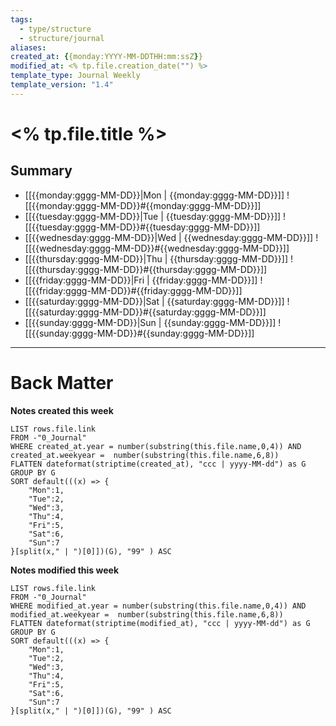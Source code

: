 ```yaml
---
tags:
  - type/structure
  - structure/journal
aliases: 
created_at: {{monday:YYYY-MM-DDTHH:mm:ssZ}}
modified_at: <% tp.file.creation_date("") %>
template_type: Journal Weekly
template_version: "1.4"
---
```

# <% tp.file.title %>
## Summary

-  [[{{monday:gggg-MM-DD}}|Mon | {{monday:gggg-MM-DD}}]] ![[{{monday:gggg-MM-DD}}#{{monday:gggg-MM-DD}}]]
-  [[{{tuesday:gggg-MM-DD}}|Tue | {{tuesday:gggg-MM-DD}}]] ![[{{tuesday:gggg-MM-DD}}#{{tuesday:gggg-MM-DD}}]]
-  [[{{wednesday:gggg-MM-DD}}|Wed | {{wednesday:gggg-MM-DD}}]] ![[{{wednesday:gggg-MM-DD}}#{{wednesday:gggg-MM-DD}}]]
-  [[{{thursday:gggg-MM-DD}}|Thu | {{thursday:gggg-MM-DD}}]] ![[{{thursday:gggg-MM-DD}}#{{thursday:gggg-MM-DD}}]]
-  [[{{friday:gggg-MM-DD}}|Fri | {{friday:gggg-MM-DD}}]] ![[{{friday:gggg-MM-DD}}#{{friday:gggg-MM-DD}}]]
-  [[{{saturday:gggg-MM-DD}}|Sat | {{saturday:gggg-MM-DD}}]] ![[{{saturday:gggg-MM-DD}}#{{saturday:gggg-MM-DD}}]]
-  [[{{sunday:gggg-MM-DD}}|Sun | {{sunday:gggg-MM-DD}}]] ![[{{sunday:gggg-MM-DD}}#{{sunday:gggg-MM-DD}}]]

--- 
# Back Matter

**Notes created this week**
```dataview
LIST rows.file.link
FROM -"0_Journal"
WHERE created_at.year = number(substring(this.file.name,0,4)) AND created_at.weekyear =  number(substring(this.file.name,6,8))
FLATTEN dateformat(striptime(created_at), "ccc | yyyy-MM-dd") as G
GROUP BY G
SORT default(((x) => {
	"Mon":1,
	"Tue":2,
	"Wed":3,
	"Thu":4,
	"Fri":5,
	"Sat":6,
	"Sun":7
}[split(x," | ")[0]])(G), "99" ) ASC
```

**Notes modified this week**
```dataview
LIST rows.file.link
FROM -"0_Journal"
WHERE modified_at.year = number(substring(this.file.name,0,4)) AND modified_at.weekyear =  number(substring(this.file.name,6,8))
FLATTEN dateformat(striptime(modified_at), "ccc | yyyy-MM-dd") as G
GROUP BY G
SORT default(((x) => {
	"Mon":1,
	"Tue":2,
	"Wed":3,
	"Thu":4,
	"Fri":5,
	"Sat":6,
	"Sun":7
}[split(x," | ")[0]])(G), "99" ) ASC
```

